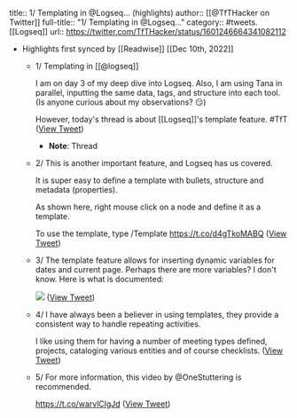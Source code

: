 title:: 1/ Templating in @Logseq... (highlights)
author:: [[@TfTHacker on Twitter]]
full-title:: "1/ Templating in @Logseq..."
category:: #tweets. [[Logseq]]
url:: https://twitter.com/TfTHacker/status/1601246664341082112

- Highlights first synced by [[Readwise]] [[Dec 10th, 2022]]
	- 1/ Templating in [[@logseq]]
	  
	  I am on day 3 of my deep dive into Logseq. Also, I am using Tana in parallel, inputting the same data, tags, and structure into each tool. (Is anyone curious about my observations? 😏)
	  
	  However, today's thread is about [[Logseq]]'s template feature. #TfT ([View Tweet](https://twitter.com/TfTHacker/status/1601246664341082112))
		- **Note**: Thread
	- 2/ This is another important feature, and Logseq has us covered.
	  
	  It is super easy to define a template with bullets, structure and metadata (properties).
	  
	  As shown here, right mouse click on a node and define it as a template.
	  
	  To use the template, type /Template https://t.co/d4gTkoMABQ ([View Tweet](https://twitter.com/TfTHacker/status/1601246709912174592))
	- 3/ The template feature allows for inserting dynamic variables for dates and current page. Perhaps there are more variables? I don't know. Here is what is documented: 
	  
	  ![](https://pbs.twimg.com/media/FjjFZwlUAAAc-TF.png) ([View Tweet](https://twitter.com/TfTHacker/status/1601246719148118017))
	- 4/ I have always been a believer in using templates, they provide a consistent way to handle repeating activities.
	  
	  I like using them for having a number of meeting types defined, projects, cataloging various entities and of course checklists. ([View Tweet](https://twitter.com/TfTHacker/status/1601246722327314434))
	- 5/ For more information, this video by @OneStuttering is recommended.
	  
	  https://t.co/warvlClgJd ([View Tweet](https://twitter.com/TfTHacker/status/1601246725062025217))